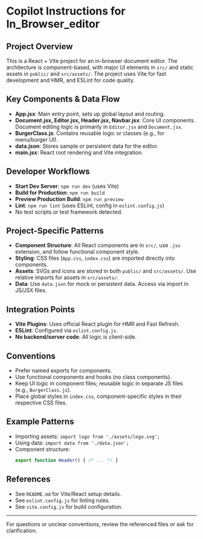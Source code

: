 # Copilot Instructions for In_Browser_editor

## Project Overview
This is a React + Vite project for an in-browser document editor. The architecture is component-based, with major UI elements in `src/` and static assets in `public/` and `src/assets/`. The project uses Vite for fast development and HMR, and ESLint for code quality.

## Key Components & Data Flow
- **App.jsx**: Main entry point, sets up global layout and routing.
- **Document.jsx, Editor.jsx, Header.jsx, Navbar.jsx**: Core UI components. Document editing logic is primarily in `Editor.jsx` and `Document.jsx`.
- **BurgerClass.js**: Contains reusable logic or classes (e.g., for menu/burger UI).
- **data.json**: Stores sample or persistent data for the editor.
- **main.jsx**: React root rendering and Vite integration.

## Developer Workflows
- **Start Dev Server**: `npm run dev` (uses Vite)
- **Build for Production**: `npm run build`
- **Preview Production Build**: `npm run preview`
- **Lint**: `npm run lint` (uses ESLint, config in `eslint.config.js`)
- No test scripts or test framework detected.

## Project-Specific Patterns
- **Component Structure**: All React components are in `src/`, use `.jsx` extension, and follow functional component style.
- **Styling**: CSS files (`App.css`, `index.css`) are imported directly into components.
- **Assets**: SVGs and icons are stored in both `public/` and `src/assets/`. Use relative imports for assets in `src/assets/`.
- **Data**: Use `data.json` for mock or persistent data. Access via import in JS/JSX files.

## Integration Points
- **Vite Plugins**: Uses official React plugin for HMR and Fast Refresh.
- **ESLint**: Configured via `eslint.config.js`.
- **No backend/server code**: All logic is client-side.

## Conventions
- Prefer named exports for components.
- Use functional components and hooks (no class components).
- Keep UI logic in component files; reusable logic in separate JS files (e.g., `BurgerClass.js`).
- Place global styles in `index.css`, component-specific styles in their respective CSS files.

## Example Patterns
- Importing assets: `import logo from './assets/logo.svg';`
- Using data: `import data from './data.json';`
- Component structure:
  ```jsx
  export function Header() { /* ... */ }
  ```

## References
- See `README.md` for Vite/React setup details.
- See `eslint.config.js` for linting rules.
- See `vite.config.js` for build configuration.

---
For questions or unclear conventions, review the referenced files or ask for clarification.
